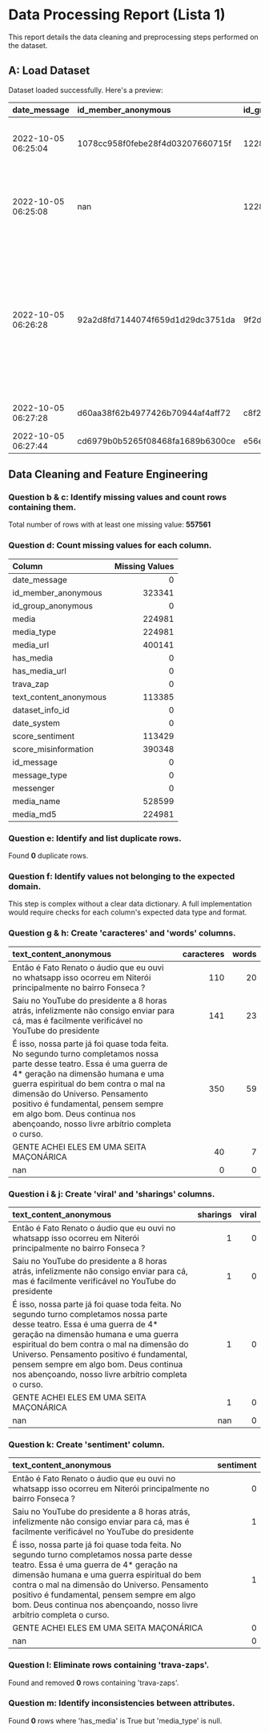 # Data Processing Report (Lista 1)

This report details the data cleaning and preprocessing steps performed on the dataset.

## A: Load Dataset

Dataset loaded successfully. Here's a preview:

| date_message        | id_member_anonymous              | id_group_anonymous               | media                                | media_type   |   media_url | has_media   | has_media_url   | trava_zap   | text_content_anonymous                                                                                                                                                                                                                                                                                                                                         |   dataset_info_id | date_system                |   score_sentiment |   score_misinformation |   id_message | message_type   | messenger   |   media_name | media_md5                        |
|:--------------------|:---------------------------------|:---------------------------------|:-------------------------------------|:-------------|------------:|:------------|:----------------|:------------|:---------------------------------------------------------------------------------------------------------------------------------------------------------------------------------------------------------------------------------------------------------------------------------------------------------------------------------------------------------------|------------------:|:---------------------------|------------------:|-----------------------:|-------------:|:---------------|:------------|-------------:|:---------------------------------|
| 2022-10-05 06:25:04 | 1078cc958f0febe28f4d03207660715f | 12283e08a2eb5789201e105b34489ee7 | nan                                  | nan          |         nan | False       | False           | False       | Então é Fato Renato o áudio que eu ouvi no whatsapp isso ocorreu em Niterói principalmente no bairro Fonseca ?                                                                                                                                                                                                                                                 |                 5 | 2022-10-05 06:25:28.863641 |            0      |             nan        |        16385 | Texto          | telegram    |          nan | nan                              |
| 2022-10-05 06:25:08 | nan                              | 12283e08a2eb5789201e105b34489ee7 | nan                                  | nan          |         nan | False       | False           | False       | Saiu no YouTube do presidente a 8 horas atrás, infelizmente não consigo enviar para cá, mas é facilmente verificável no YouTube do presidente                                                                                                                                                                                                                  |                 5 | 2022-10-05 06:25:28.926311 |            0.0644 |             nan        |        16386 | Texto          | telegram    |          nan | nan                              |
| 2022-10-05 06:26:28 | 92a2d8fd7144074f659d1d29dc3751da | 9f2d7394334eb224c061c9740b5748fc | nan                                  | nan          |         nan | False       | False           | False       | É isso, nossa parte já foi quase toda feita. No segundo turno completamos nossa parte desse teatro. Essa é uma guerra de 4* geração na dimensão humana e uma guerra espiritual do bem contra o mal na dimensão do Universo. Pensamento positivo é fundamental, pensem sempre em algo bom. Deus continua nos abençoando, nosso livre arbítrio completa o curso. |                 5 | 2022-10-05 06:26:29.361949 |           -0.3551 |               0.157242 |        16366 | Texto          | telegram    |          nan | nan                              |
| 2022-10-05 06:27:28 | d60aa38f62b4977426b70944af4aff72 | c8f2de56550ed0bf85249608b7ead93d | 94dca4cda503100ebfda7ce2bcc060eb.jpg | image/jpg    |         nan | True        | False           | False       | GENTE ACHEI ELES EM UMA SEITA MAÇONÁRICA                                                                                                                                                                                                                                                                                                                       |                 5 | 2022-10-05 06:27:29.935624 |            0      |             nan        |        19281 | Imagem         | telegram    |          nan | 94dca4cda503100ebfda7ce2bcc060eb |
| 2022-10-05 06:27:44 | cd6979b0b5265f08468fa1689b6300ce | e56ec342fc599ebb4ed89655eb6f03aa | 5ad5c8bbe9da93a37fecf3e5aa5b0637.jpg | image/jpg    |         nan | True        | False           | False       | nan                                                                                                                                                                                                                                                                                                                                                            |                 5 | 2022-10-05 06:28:29.316325 |          nan      |             nan        |       507185 | Imagem         | telegram    |          nan | 5ad5c8bbe9da93a37fecf3e5aa5b0637 |

## Data Cleaning and Feature Engineering

### Question b & c: Identify missing values and count rows containing them.

Total number of rows with at least one missing value: **557561**

### Question d: Count missing values for each column.

| Column                 |   Missing Values |
|:-----------------------|-----------------:|
| date_message           |                0 |
| id_member_anonymous    |           323341 |
| id_group_anonymous     |                0 |
| media                  |           224981 |
| media_type             |           224981 |
| media_url              |           400141 |
| has_media              |                0 |
| has_media_url          |                0 |
| trava_zap              |                0 |
| text_content_anonymous |           113385 |
| dataset_info_id        |                0 |
| date_system            |                0 |
| score_sentiment        |           113429 |
| score_misinformation   |           390348 |
| id_message             |                0 |
| message_type           |                0 |
| messenger              |                0 |
| media_name             |           528599 |
| media_md5              |           224981 |

### Question e: Identify and list duplicate rows.

Found **0** duplicate rows.

### Question f: Identify values not belonging to the expected domain.

This step is complex without a clear data dictionary. A full implementation would require checks for each column's expected data type and format.

### Question g & h: Create 'caracteres' and 'words' columns.

| text_content_anonymous                                                                                                                                                                                                                                                                                                                                         |   caracteres |   words |
|:---------------------------------------------------------------------------------------------------------------------------------------------------------------------------------------------------------------------------------------------------------------------------------------------------------------------------------------------------------------|-------------:|--------:|
| Então é Fato Renato o áudio que eu ouvi no whatsapp isso ocorreu em Niterói principalmente no bairro Fonseca ?                                                                                                                                                                                                                                                 |          110 |      20 |
| Saiu no YouTube do presidente a 8 horas atrás, infelizmente não consigo enviar para cá, mas é facilmente verificável no YouTube do presidente                                                                                                                                                                                                                  |          141 |      23 |
| É isso, nossa parte já foi quase toda feita. No segundo turno completamos nossa parte desse teatro. Essa é uma guerra de 4* geração na dimensão humana e uma guerra espiritual do bem contra o mal na dimensão do Universo. Pensamento positivo é fundamental, pensem sempre em algo bom. Deus continua nos abençoando, nosso livre arbítrio completa o curso. |          350 |      59 |
| GENTE ACHEI ELES EM UMA SEITA MAÇONÁRICA                                                                                                                                                                                                                                                                                                                       |           40 |       7 |
| nan                                                                                                                                                                                                                                                                                                                                                            |            0 |       0 |

### Question i & j: Create 'viral' and 'sharings' columns.

| text_content_anonymous                                                                                                                                                                                                                                                                                                                                         |   sharings |   viral |
|:---------------------------------------------------------------------------------------------------------------------------------------------------------------------------------------------------------------------------------------------------------------------------------------------------------------------------------------------------------------|-----------:|--------:|
| Então é Fato Renato o áudio que eu ouvi no whatsapp isso ocorreu em Niterói principalmente no bairro Fonseca ?                                                                                                                                                                                                                                                 |          1 |       0 |
| Saiu no YouTube do presidente a 8 horas atrás, infelizmente não consigo enviar para cá, mas é facilmente verificável no YouTube do presidente                                                                                                                                                                                                                  |          1 |       0 |
| É isso, nossa parte já foi quase toda feita. No segundo turno completamos nossa parte desse teatro. Essa é uma guerra de 4* geração na dimensão humana e uma guerra espiritual do bem contra o mal na dimensão do Universo. Pensamento positivo é fundamental, pensem sempre em algo bom. Deus continua nos abençoando, nosso livre arbítrio completa o curso. |          1 |       0 |
| GENTE ACHEI ELES EM UMA SEITA MAÇONÁRICA                                                                                                                                                                                                                                                                                                                       |          1 |       0 |
| nan                                                                                                                                                                                                                                                                                                                                                            |        nan |       0 |

### Question k: Create 'sentiment' column.

| text_content_anonymous                                                                                                                                                                                                                                                                                                                                         |   sentiment |
|:---------------------------------------------------------------------------------------------------------------------------------------------------------------------------------------------------------------------------------------------------------------------------------------------------------------------------------------------------------------|------------:|
| Então é Fato Renato o áudio que eu ouvi no whatsapp isso ocorreu em Niterói principalmente no bairro Fonseca ?                                                                                                                                                                                                                                                 |           0 |
| Saiu no YouTube do presidente a 8 horas atrás, infelizmente não consigo enviar para cá, mas é facilmente verificável no YouTube do presidente                                                                                                                                                                                                                  |           1 |
| É isso, nossa parte já foi quase toda feita. No segundo turno completamos nossa parte desse teatro. Essa é uma guerra de 4* geração na dimensão humana e uma guerra espiritual do bem contra o mal na dimensão do Universo. Pensamento positivo é fundamental, pensem sempre em algo bom. Deus continua nos abençoando, nosso livre arbítrio completa o curso. |           1 |
| GENTE ACHEI ELES EM UMA SEITA MAÇONÁRICA                                                                                                                                                                                                                                                                                                                       |           0 |
| nan                                                                                                                                                                                                                                                                                                                                                            |           0 |

### Question l: Eliminate rows containing 'trava-zaps'.

Found and removed **0** rows containing 'trava-zaps'.

### Question m: Identify inconsistencies between attributes.

Found **0** rows where 'has_media' is True but 'media_type' is null.


